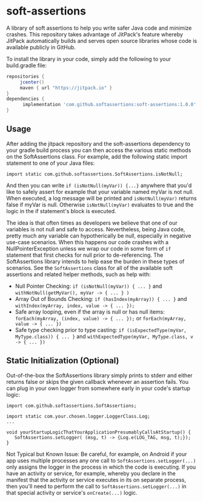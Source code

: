 # soft-assertions

A library of soft assertions to help you write safer Java code and minimize crashes. This
repository takes advantage of JitPack's feature whereby JitPack automatically builds and
serves open source libraries whose code is available publicly in GitHub.

To install the library in your code, simply add the following to your build.gradle file: 
 
   ```gradle
   repositories { 
        jcenter()
        maven { url "https://jitpack.io" }
   }
   dependencies {
         implementation 'com.github.softassertions:soft-assertions:1.0.0'
   }
   ```  
## Usage
After adding the jitpack repository and the soft-assertions dependency to your gradle build process you can then access the various static methods on the SoftAssertions class. For example, add the following static import statement to one of your Java files:
```
import static com.github.softassertions.SoftAssertions.isNotNull;
```
 
And then you can write `if (isNotNull(myVar)) {...}` anywhere that you'd like to safely assert for example that your variable named myVar is not null. When executed, a log message will be printed and `isNotNull(myVar)` returns false if myVar is null. Otherwise `isNotNull(myVar)` evaluates to true and the logic in the if statement's block is executed.

The idea is that often times as developers we believe that one of our variables is not null and safe to access. Nevertheless, being Java code, pretty much any variable can hypotherically be null, especially in negative use-case scenarios. When this happens our code crashes with a NullPointerException unless we wrap our code in some form of `if` statement that first checks for null prior to de-referencing. The SoftAssertions library intends to help ease the burden in these types of scenarios. See the `SoftAssertions` class for all of the available soft assertions and related helper methods, such as help with:

* Null Pointer Checking: `if (isNotNull(myVar)) { ... }` and `withNotNull(getMyVar(), myVar -> { ... } )`
* Array Out of Bounds Checking: `if (hasIndex(myArray)) { ... }` and `withIndex(myArray, index, value -> { ... });`
* Safe array looping, even if the array is null or has null items: `forEach(myArray, (index, value) -> { ... });` or `forEach(myArray, value -> { ... })`
* Safe type checking prior to type casting: `if (isExpectedType(myVar, MyType.class)) { ... }` and `withExpectedType(myVar, MyType.class, v -> { ... })`

## Static Initialization (Optional)
Out-of-the-box the SoftAssertions library simply prints to stderr and either returns false or skips the given callback whenever an assertion fails. You can plug in your own logger from somewhere early in your code's startup logic:

```
import com.github.softassertions.SoftAssertions;

import static com.your.chosen.logger.LoggerClass.Log;
...

void yourStartupLogicThatYourApplicationPresumablyCallsAtStartup() {
   SoftAssertions.setLogger( (msg, t) -> {Log.e(LOG_TAG, msg, t);});
}
```

Not Typical but Known Issue: Be careful, for example, on Android if your app uses multiple processes any one call to `SoftAssertions.setLogger(...)` only assigns the logger in the process in which the code is executing. If you have an activity or service, for example, whereby you declare in the manifest that the activity or service executes in its on separate process, then you'll need to perform the call to `SoftAssertions.setLogger(...)` in that special activity or service's `onCreate(...)` logic.
